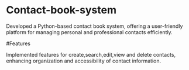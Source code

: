 # Contact-book-system

Developed a Python-based contact book system, offering a user-friendly platform for managing personal and professional contacts
efficiently.

#Features

Implemented features for create,search,edit,view and delete contacts, enhancing organization and accessibility of contact
information.
